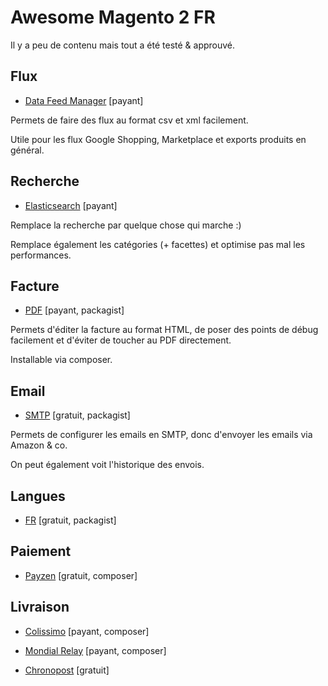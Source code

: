 # Awesome Magento 2 FR

Il y a peu de contenu mais tout a été testé & approuvé.

## Flux

+ [Data Feed Manager](https://www.wyomind.com/fr/magento2/data-feed-manager-magento.html) [payant]

Permets de faire des flux au format csv et xml facilement.

Utile pour les flux Google Shopping, Marketplace et exports produits en général.

## Recherche

+ [Elasticsearch](https://www.wyomind.com/fr/magento2/elastic-search-magento.html) [payant]

Remplace la recherche par quelque chose qui marche :) 

Remplace également les catégories (+ facettes) et optimise pas mal les performances.

## Facture

+ [PDF](https://store.fooman.co.nz/extensions/magento2/magento-extension-pdf-customiser-m2.html) [payant, packagist]

Permets d'éditer la facture au format HTML, de poser des points de débug facilement et d'éviter de toucher au PDF directement. 

Installable via composer.

## Email

+ [SMTP](https://github.com/mageplaza/magento-2-smtp) [gratuit, packagist]

Permets de configurer les emails en SMTP, donc d'envoyer les emails via Amazon & co.

On peut également voit l'historique des envois.

## Langues

+ [FR](https://github.com/Imaginaerum/magento2-language-fr-fr) [gratuit, packagist]

## Paiement

+ [Payzen](https://github.com/payzen/plugin-magento) [gratuit, composer]

## Livraison

+ [Colissimo](https://colissimo.magentix.fr/) [payant, composer]

+ [Mondial Relay](https://mondialrelay.magentix.fr/) [payant, composer]

+ [Chronopost](https://www.chronopost.fr/fr/plateformes-e-commerce) [gratuit]
